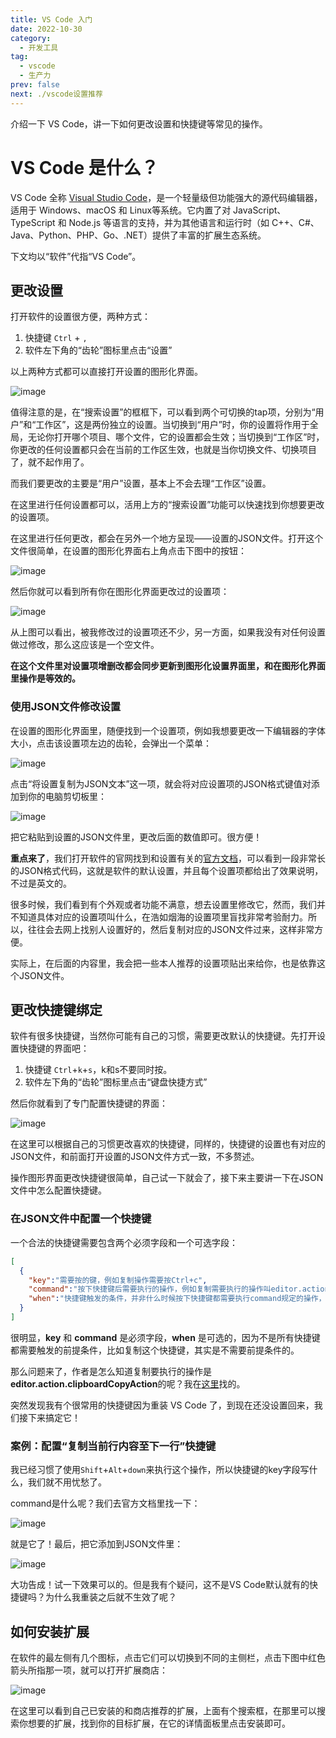 ```yaml
---
title: VS Code 入门
date: 2022-10-30
category:
  - 开发工具
tag:
  - vscode
  - 生产力
prev: false
next: ./vscode设置推荐
---
```


介绍一下 VS Code，讲一下如何更改设置和快捷键等常见的操作。

<!-- more -->

# VS Code 是什么？

VS Code 全称 [Visual Studio Code](https://code.visualstudio.com)，是一个轻量级但功能强大的源代码编辑器，适用于 Windows、macOS 和 Linux等系统。它内置了对 JavaScript、TypeScript 和 Node.js 等语言的支持，并为其他语言和运行时（如 C++、C#、Java、Python、PHP、Go、.NET）提供了丰富的扩展生态系统。

下文均以“软件”代指“VS Code”。

## 更改设置

打开软件的设置很方便，两种方式：  

1) 快捷键 `Ctrl` + `,`
2) 软件左下角的“齿轮”图标里点击“设置”

以上两种方式都可以直接打开设置的图形化界面。  

![image](/img/1.png)

值得注意的是，在“搜索设置”的框框下，可以看到两个可切换的tap项，分别为“用户”和“工作区”，这是两份独立的设置。当切换到“用户”时，你的设置将作用于全局，无论你打开哪个项目、哪个文件，它的设置都会生效；当切换到“工作区”时，你更改的任何设置都只会在当前的工作区生效，也就是当你切换文件、切换项目了，就不起作用了。

而我们要更改的主要是“用户”设置，基本上不会去理“工作区”设置。


在这里进行任何设置都可以，活用上方的“搜索设置”功能可以快速找到你想要更改的设置项。

在这里进行任何更改，都会在另外一个地方呈现——设置的JSON文件。打开这个文件很简单，在设置的图形化界面右上角点击下图中的按钮：  

![image](/img/2.png)

然后你就可以看到所有你在图形化界面更改过的设置项：

![image](/img/3.png)

从上图可以看出，被我修改过的设置项还不少，另一方面，如果我没有对任何设置做过修改，那么这应该是一个空文件。  

**在这个文件里对设置项增删改都会同步更新到图形化设置界面里，和在图形化界面里操作是等效的。**

### 使用JSON文件修改设置

在设置的图形化界面里，随便找到一个设置项，例如我想要更改一下编辑器的字体大小，点击该设置项左边的齿轮，会弹出一个菜单：

![image](/img/4.png)

点击“将设置复制为JSON文本”这一项，就会将对应设置项的JSON格式键值对添加到你的电脑剪切板里：

![image](/img/5.png)

把它粘贴到设置的JSON文件里，更改后面的数值即可。很方便！

**重点来了**，我们打开软件的官网找到和设置有关的[官方文档](https://code.visualstudio.com/docs/getstarted/settings#_default-settings)，可以看到一段非常长的JSON格式代码，这就是软件的默认设置，并且每个设置项都给出了效果说明，不过是英文的。  

很多时候，我们看到有个外观或者功能不满意，想去设置里修改它，然而，我们并不知道具体对应的设置项叫什么，在浩如烟海的设置项里盲找非常考验耐力。所以，往往会去网上找别人设置好的，然后复制对应的JSON文件过来，这样非常方便。  

实际上，在后面的内容里，我会把一些本人推荐的设置项贴出来给你，也是依靠这个JSON文件。

## 更改快捷键绑定

软件有很多快捷键，当然你可能有自己的习惯，需要更改默认的快捷键。先打开设置快捷键的界面吧：

1) 快捷键 `Ctrl`+`k`+`s`，k和s不要同时按。
2) 软件左下角的“齿轮”图标里点击“键盘快捷方式”

然后你就看到了专门配置快捷键的界面：

![image](/img/6.png)

在这里可以根据自己的习惯更改喜欢的快捷键，同样的，快捷键的设置也有对应的JSON文件，和前面打开设置的JSON文件方式一致，不多赘述。

操作图形界面更改快捷键很简单，自己试一下就会了，接下来主要讲一下在JSON文件中怎么配置快捷键。

### 在JSON文件中配置一个快捷键

一个合法的快捷键需要包含两个必须字段和一个可选字段：

```json
[
  {
    "key":"需要按的键，例如复制操作需要按Ctrl+c",
    "command":"按下快捷键后需要执行的操作，例如复制需要执行的操作叫editor.action.clipboardCopyAction",
    "when":"快捷键触发的条件，并非什么时候按下快捷键都需要执行command规定的操作，例如复制需要先选中文本这个前提条件，就需要在此声明"
  }
]
```
很明显，**key** 和 **command** 是必须字段，**when** 是可选的，因为不是所有快捷键都需要触发的前提条件，比如复制这个快捷键，其实是不需要前提条件的。

那么问题来了，作者是怎么知道复制要执行的操作是**editor.action.clipboardCopyAction**的呢？我在[这里](https://code.visualstudio.com/docs/getstarted/keybindings#_basic-editing)找的。

突然发现我有个很常用的快捷键因为重装 VS Code 了，到现在还没设置回来，我们接下来搞定它！

### 案例：配置“复制当前行内容至下一行”快捷键

我已经习惯了使用`Shift`+`Alt`+`down`来执行这个操作，所以快捷键的key字段写什么，我们就不用忧愁了。  

command是什么呢？我们去官方文档里找一下：

![image](/img/7.png)

就是它了！最后，把它添加到JSON文件里：

![image](/img/8.png)

大功告成！试一下效果可以的。但是我有个疑问，这不是VS Code默认就有的快捷键吗？为什么我重装之后就不生效了呢？


## 如何安装扩展

在软件的最左侧有几个图标，点击它们可以切换到不同的主侧栏，点击下图中红色箭头所指那一项，就可以打开扩展商店：

![image](/img/9.png)

在这里可以看到自己已安装的和商店推荐的扩展，上面有个搜索框，在那里可以搜索你想要的扩展，找到你的目标扩展，在它的详情面板里点击安装即可。





